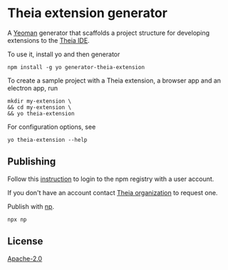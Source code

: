 # Theia extension generator
A [Yeoman](yeoman.io) generator that scaffolds a project structure for developing extensions to the [Theia IDE](https://github.com/theia-ide/theia).

To use it, install yo and then generator

```
npm install -g yo generator-theia-extension
```

To create a sample project with a Theia extension, a browser app and an electron app, run

```
mkdir my-extension \
&& cd my-extension \
&& yo theia-extension
```

For configuration options, see
```
yo theia-extension --help 
```

## Publishing

Follow this [instruction](https://docs.npmjs.com/cli/adduser) to login to the npm registry with a user account.

If you don't have an account contact [Theia organization](https://www.npmjs.com/~theia) to request one.

Publish with [np](https://github.com/sindresorhus/np#np--).

    npx np

## License

[Apache-2.0](LICENSE)
